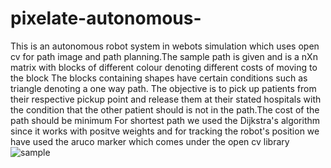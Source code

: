 # pixelate-autonomous-
This is an autonomous robot system in webots simulation which uses open cv for path image and path planning.The sample path is given and is a nXn matrix with blocks of different colour denoting different costs of moving to the block
The blocks containing shapes have certain conditions such as triangle denoting a one way path.
The objective is to pick up patients from their respective pickup point and release them at their stated hospitals with the condition that the other patient should is not in the path.The cost of the path should be minimum
For shortest path we used the Dijkstra's algorithm since it works with positve weights and for tracking the robot's position we have used the aruco marker which comes under the open cv library
![sample]()
